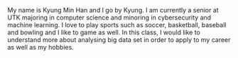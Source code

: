 My name is Kyung Min Han and I go by Kyung. I am currently a senior at UTK majoring in computer science and minoring in cybersecurity and machine learning. I love to play sports such as soccer, basketball, baseball and bowling and I like to game as well. In this class, I would like to understand more about analysing big data set in order to apply to my career as well as my hobbies.
